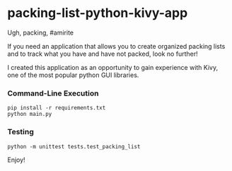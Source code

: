 # packing-list-python-kivy-app

Ugh, packing, #amirite

If you need an application that allows you to create organized packing lists and to track what you have and have not packed, look no further!

I created this application as an opportunity to gain experience with Kivy, one of the most popular python GUI libraries. 

### Command-Line Execution

```
pip install -r requirements.txt
python main.py
```

### Testing

```
python -m unittest tests.test_packing_list
```

Enjoy!